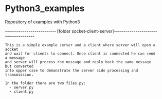 # Python3_examples
Repository of examples with Python3

-------------------------- [folder socket-client-server]-------------------------------------

    This is a simple example server and a client where server will open a socket 
    and wait for clients to connect. Once client is connected he can send a message 
    and server will process the message and reply back the same message but converted 
    into upper case to demonstrate the server side processing and transmission.

    In the folder there are two files.py:
      · server.py
      · client.py
      


